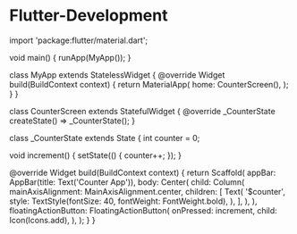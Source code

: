 # Flutter-Development
import 'package:flutter/material.dart';

void main() {
  runApp(MyApp());
}

class MyApp extends StatelessWidget {
  @override
  Widget build(BuildContext context) {
    return MaterialApp(
      home: CounterScreen(),
    );
  }
}

class CounterScreen extends StatefulWidget {
  @override
  _CounterState createState() => _CounterState();
}

class _CounterState extends State<CounterScreen> {
  int counter = 0;

  void increment() {
    setState(() {
      counter++;
    });
  }

  @override
  Widget build(BuildContext context) {
    return Scaffold(
      appBar: AppBar(title: Text('Counter App')),
      body: Center(
        child: Column(
          mainAxisAlignment: MainAxisAlignment.center,
          children: [
            Text(
              '$counter',
              style: TextStyle(fontSize: 40, fontWeight: FontWeight.bold),
            ),
          ],
        ),
      ),
      floatingActionButton: FloatingActionButton(
        onPressed: increment,
        child: Icon(Icons.add),
      ),
    );
  }
}
